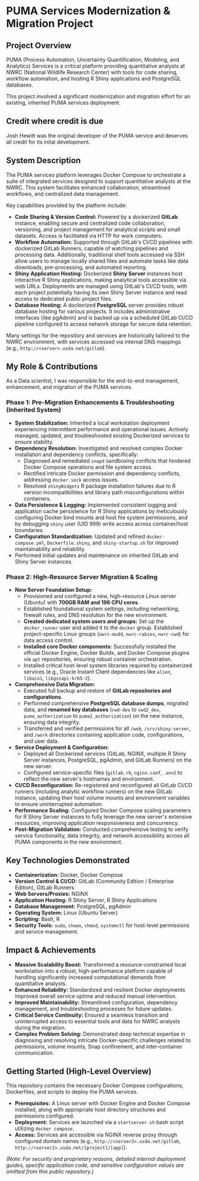 # PUMA Services Modernization & Migration Project

## Project Overview

PUMA (Process Automation, Uncertainty Quantification, Modeling, and Analytics) Services is a critical platform providing quantitative analysts at NWRC (National Wildlife Research Center) with tools for code sharing, workflow automation, and hosting R Shiny applications and PostgreSQL databases.

This project involved a significant modernization and migration effort for an existing, inherited PUMA services deployment.

## Credit where credit is due

Josh Hewitt was the original developer of the PUMA service and deserves all credit for its inital development.

## System Description

The PUMA services platform leverages Docker Compose to orchestrate a suite of integrated services designed to support quantitative analysts at the NWRC. This system facilitates enhanced collaboration, streamlined workflows, and centralized data management.

Key capabilities provided by the platform include:

* **Code Sharing & Version Control:** Powered by a dockerized **GitLab** instance, enabling secure and centralized code collaboration, versioning, and project management for analytical scripts and small datasets. Access is facilitated via HTTP for work computers.
* **Workflow Automation:** Supported through GitLab's CI/CD pipelines with dockerized GitLab Runners, capable of watching pipelines and processing data. Additionally, traditional shell tools accessed via SSH allow users to manage locally shared files and automate tasks like data downloads, pre-processing, and automated reporting.
* **Shiny Application Hosting:** Dockerized **Shiny Server** instances host interactive R Shiny applications, making analytical tools accessible via web URLs. Deployments are managed using GitLab's CI/CD tools, with each project potentially having its own Shiny Server instance and read access to dedicated public project files.
* **Database Hosting:** A dockerized **PostgreSQL** server provides robust database hosting for various projects. It includes administrative interfaces (like pgAdmin) and is backed up via a scheduled GitLab CI/CD pipeline configured to access network storage for secure data retention.

Many settings for the repository and services are historically tailored to the NWRC environment, with services accessed via internal DNS mappings (e.g., `http://<server>.usda.net/gitlab`).

## My Role & Contributions

As a Data scientist, I was responsible for the end-to-end management, enhancement, and migration of the PUMA services.

### Phase 1: Pre-Migration Enhancements & Troubleshooting (Inherited System)

* **System Stabilization:** Inherited a local workstation deployment experiencing intermittent performance and operational issues. Actively managed, updated, and troubleshooted existing Dockerized services to ensure stability.
* **Dependency Resolution:** Investigated and resolved complex Docker installation and dependency conflicts, specifically:
    * Diagnosed and remediated `snapd` sandboxing conflicts that hindered Docker Compose operations and file system access.
    * Rectified intricate Docker permission and dependency conflicts, addressing `docker.sock` access issues.
    * Resolved `shinyWidgets` R package installation failures due to R version incompatibilities and library path misconfigurations within containers.
* **Data Persistence & Logging:** Implemented consistent logging and application cache persistence for R Shiny applications by meticulously configuring Docker bind mounts and host file system permissions, and by debugging `shiny` user (UID 999) write access across container/host boundaries.
* **Configuration Standardization:** Updated and refined `docker-compose.yml`, `Dockerfile.shiny`, and `shiny-startup.sh` for improved maintainability and reliability.
* Performed initial updates and maintenance on inherited GitLab and Shiny Server instances.

### Phase 2: High-Resource Server Migration & Scaling

* **New Server Foundation Setup:**
    * Provisioned and configured a new, high-resource Linux server (Ubuntu) with **700GB RAM and 196 CPU cores**.
    * Established foundational system settings, including networking, firewall rules, and DNS resolution for the new environment.
    * **Created dedicated system users and groups:** Set up the `docker_runner` user and added it to the `docker` group. Established project-specific Linux groups (`nwrc-mudd`, `nwrc-rabies`, `nwrc-cwd`) for data access control.
    * **Installed core Docker components:** Successfully installed the official Docker Engine, Docker Buildx, and Docker Compose plugins via `apt` repositories, ensuring robust container orchestration.
    * Installed critical host-level system libraries required by containerized services (e.g., Oracle Instant Client dependencies like `alien`, `libaio1`, `libgssapi-krb5-2`).
* **Comprehensive Data Migration:**
    * Executed full backup and restore of **GitLab repositories and configurations**.
    * Performed comprehensive **PostgreSQL database dumps**, migrated data, and **renamed key databases** (`cwd-dev` to `cwd2_dev`, `puma_authorization` to `puma2_authorization`) on the new instance, ensuring data integrity.
    * Transferred and verified permissions for all `/web`, `/srv/shiny-server`, and `/work` directories containing application code, configurations, and user data.
* **Service Deployment & Configuration:**
    * Deployed all Dockerized services (GitLab, NGINX, multiple R Shiny Server instances, PostgreSQL, pgAdmin, and GitLab Runners) on the new server.
    * Configured service-specific files (`gitlab.rb`, `nginx.conf`, `.env`) to reflect the new server's hostnames and environment.
* **CI/CD Reconfiguration:** Re-registered and reconfigured all GitLab CI/CD runners (including analytic workflow runners) on the new GitLab instance, updating their host volume mounts and environment variables to ensure uninterrupted automation.
* **Performance Scaling:** Configured Docker Compose scaling parameters for R Shiny Server instances to fully leverage the new server's extensive resources, improving application responsiveness and concurrency.
* **Post-Migration Validation:** Conducted comprehensive testing to verify service functionality, data integrity, and network accessibility across all PUMA components in the new environment.

## Key Technologies Demonstrated

* **Containerization:** Docker, Docker Compose
* **Version Control & CI/CD:** GitLab (Community Edition / Enterprise Edition), GitLab Runners
* **Web Servers/Proxies:** NGINX
* **Application Hosting:** R Shiny Server, R Shiny Applications
* **Database Management:** PostgreSQL, pgAdmin
* **Operating System:** Linux (Ubuntu Server)
* **Scripting:** Bash, R
* **Security Tools:** `sudo`, `chown`, `chmod`, `systemctl` for host-level permissions and service management.

## Impact & Achievements

* **Massive Scalability Boost:** Transformed a resource-constrained local workstation into a robust, high-performance platform capable of handling significantly increased computational demands from quantitative analysts.
* **Enhanced Reliability:** Standardized and resilient Docker deployments improved overall service uptime and reduced manual intervention.
* **Improved Maintainability:** Streamlined configuration, dependency management, and troubleshooting processes for future updates.
* **Critical Service Continuity:** Ensured a seamless transition and uninterrupted access to essential tools and data for NWRC analysts during the migration.
* **Complex Problem Solving:** Demonstrated deep technical expertise in diagnosing and resolving intricate Docker-specific challenges related to permissions, volume mounts, Snap confinement, and inter-container communication.

## Getting Started (High-Level Overview)

This repository contains the necessary Docker Compose configurations, Dockerfiles, and scripts to deploy the PUMA services.

* **Prerequisites:** A Linux server with Docker Engine and Docker Compose installed, along with appropriate host directory structures and permissions configured.
* **Deployment:** Services are launched via a `startserver.sh` bash script utilizing `docker compose`.
* **Access:** Services are accessible via NGINX reverse proxy through configured domain names (e.g., `http://<server2>.usda.net/gitlab`, `http://<server2>.usda.net/[project]/[app]`).

*(Note: For security and proprietary reasons, detailed internal deployment guides, specific application code, and sensitive configuration values are omitted from this public repository.)*

